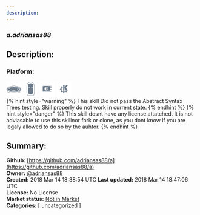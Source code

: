 ```yaml
---
description: 
---
```


### _a.adriansas88_  
## Description:  
  
  
### Platform:  
 ![Mark I](../.gitbook/assets/mark-1-icon.png)  ![Mark II](../.gitbook/assets/mark-2-icon.png)  ![Picroft](../.gitbook/assets/picroft-icon.png)  ![plasmoid](../.gitbook/assets/kde.png)   
{% hint style="warning" %}
This skill Did not pass the Abstract Syntax Trees testing. Skill properly do not work in current state.
{% endhint %}
{% hint style="danger" %}
This skill dosnt have any license attatched. It is not adviasable to use this skillnor fork or clone, as you dont know if you are legaly allowed to do so by the auhtor.
{% endhint %}
  
## Summary:  
**Github:** [https://github.com/adriansas88/a](https://github.com/adriansas88/a)  
**Owner:** [@adriansas88](https://github.com/adriansas88)  
**Created:** 2018 Mar 14 18:38:54 UTC  **Last updated:** 2018 Mar 14 18:47:06 UTC  
**License:** No License  
**Market status:** [Not in Market](https://market.mycroft.ai/skill/)  
**Categories:** [ uncategorized ]   
